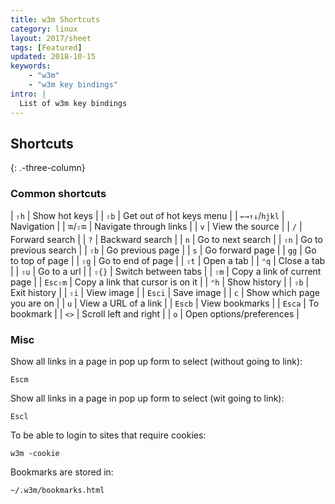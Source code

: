 ```yaml
---
title: w3m Shortcuts
category: linux
layout: 2017/sheet
tags: [Featured]
updated: 2018-10-15
keywords:
    - "w3m"
    - "w3m key bindings"
intro: |
  List of w3m key bindings 
---
```


Shortcuts
---------
{: .-three-column}

### Common shortcuts

| `⇧h` | Show hot keys |
| `⇧b` | Get out of hot keys menu |
| `←→↑↓`/`hjkl` | Navigation |
| `⭾`/`⇧⭾` | Navigate through links |
| `v` | View the source |
| `/` | Forward search |
| `?` | Backward search |
| `n` | Go to next search |
| `⇧n` | Go to previous search |
| `⇧b` | Go previous page |
| `s` | Go forward page |
| `gg` | Go to top of page |
| `⇧g` | Go to end of page |
| `⇧t` | Open a tab |
| `⌃q` | Close a tab |
| `⇧u` | Go to a url |
| `⇧{}` | Switch between tabs |
| `⇧m` | Copy a link of current page |
| `Esc⇧m` | Copy a link that cursor is on it |
| `⌃h` | Show history |
| `⇧b` | Exit history |
| `⇧i` | View image |
| `Esci` | Save image |
| `c` | Show which page you are on |
| `u` | View a URL of a link |
| `Escb` | View bookmarks |
| `Esca` | To bookmark |
| `<>` | Scroll left and right |
| `o` | Open options/preferences |


### Misc

Show all links in a page in pop up form to select (without going to link):
```
Escm
```

Show all links in a page in pop up form to select (wit going to link): 
```
Escl
```

To be able to login to sites that require cookies:
```
w3m -cookie
```

Bookmarks are stored in:
```
~/.w3m/bookmarks.html
```

